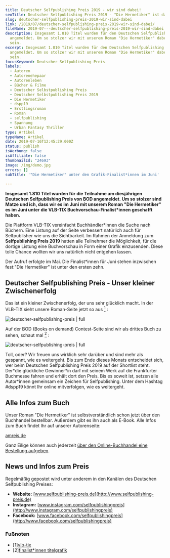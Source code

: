 ```yaml
---
title: Deutscher Selfpublishing Preis 2019 - wir sind dabei!
seoTitle: Deutscher Selfpublishing Preis 2019 - "Die Hermetiker" ist dabei!
slug: deutscher-selfpublishing-preis-2019-wir-sind-dabei
link: /2019/07/deutscher-selfpublishing-preis-2019-wir-sind-dabei/
fileName: 2019-07---deutscher-selfpublishing-preis-2019-wir-sind-dabei.md
description: Insgesamt 1.810 Titel wurden für den Deutschen Selfpublishing Preis
  angemeldet. Um so stolzer wir mit unserem Roman "Die Hermetiker" dabei zu
  sein.
excerpt: Insgesamt 1.810 Titel wurden für den Deutschen Selfpublishing Preis
  angemeldet. Um so stolzer wir mit unserem Roman "Die Hermetiker" dabei zu
  sein.
focusKeyword: Deutscher Selfpublishing Preis
labels:
  - Autoren
  - Autorenehepaar
  - Autorenleben
  - Bücher & Filme
  - Deutscher Selbstpublishing Preis
  - Deutscher Selbstpublishing Preis 2019
  - Die Hermetiker
  - dspp19
  - Erstlingsroman
  - Roman
  - selfpublishing
  - Spannung
  - Urban Fantasy Thriller
type: Artikel
typeName: Artikel
date: 2019-07-16T12:45:29.000Z
status: publish
isWerbung: false
isAffiliate: false
thumbnailId: "24693"
image: /img/demo.jpg
errors: []
subTitle: '"Die Hermetiker" unter den Grafik-Finalist*innen im Juni'
  
---
```


**Insgesamt 1.810 Titel wurden für die Teilnahme am diesjährigen Deutschen
Selfpublishing Preis von BOD angemeldet. Um so stolzer sind Matze und ich, dass
wir es im Juni mit unserem Roman "Die Hermetiker" es im Juni unter die VLB-TIX
Buchvorschau-Finalist\*innen geschafft haben.**

Die Plattform VLB-TIX vereinfacht Buchhändler\*innen die Suche nach Büchern.
Eine Listung auf der Seite verbessert natürlich auch für Selfpublisher wie uns
die Sichtbarkeit. Im Rahmen der Anmeldung zum **Selfpublishing Preis 2019**
hatten alle Teilnehmer die Möglichkeit, für die dortige Listung eine
Buchvorschau in Form einer Grafik einzusenden. Diese tolle Chance wollten wir
uns natürlich nicht entgehen lassen.

Der Aufruf erfolgte im Mai. Die Finalist\*innen für Juni stehen inzwischen
fest:"Die Hermetiker" ist unter den ersten zehn.

## Deutscher Selfpublishing Preis - Unser kleiner Zwischenerfolg

Das ist ein kleiner Zwischenerfolg, der uns sehr glücklich macht. In der VLB-TIX
sieht unsere Roman-Seite jetzt so aus [<sup>1</sup>](#1) :

![deutscher-selfpublishing-preis | full](http://cardamonchai.com/wp-content/uploads/2019/07/Bildschirmfoto-2019-07-16-um-14.05.22-960x363.png)

Auf der BOD (Books on demand) Contest-Seite sind wir als drittes Buch zu sehen,
schaut mal [<sup>2</sup>](#2) :

![deutscher-selfpublishing-preis | full](http://cardamonchai.com/wp-content/uploads/2019/07/Bildschirmfoto-2019-07-16-um-13.35.30-960x1093.png)

Toll, oder? Wir freuen uns wirklich sehr darüber und sind mehr als gespannt, wie
es weitergeht. Bis zum Ende dieses Monats entscheidet sich, wer beim Deutschen
Selfpublishing Preis 2019 auf der Shortlist steht. Der\*die glückliche
Gewinner\*in darf mit seinem Werk auf die Frankfurter Buchmesse fahren und
erhält dort den Preis. Bis es soweit ist, setzen alle Autor\*innen gemeinsam ein
Zeichen für Selfpublishing. Unter dem Hashtag #dspp19 könnt Ihr online
mitverfolgen, wie es weitergeht.

## Alle Infos zum Buch

Unser Roman "Die Hermetiker" ist selbstverständlich schon jetzt über den
Buchhandel bestellbar. Außerdem gibt es ihn auch als E-Book. Alle Infos zum Buch
findet Ihr auf unserer Autorenseite:

[amreis.de](https://amreis.de/hermetiker/?h=ha118)

Ganz Eilige können auch jederzeit
[über den Online-Buchhandel eine Bestellung aufgeben](https://amreis.de/ha132).

## News und Infos zum Preis

Regelmäßig gepostet wird unter anderem in den Kanälen des Deutschen
Selfpublishing Preises:

- **Website:** [www.selfpublishing-preis.de](http://www.selfpublishing-preis.de)
- **Instagram:**
  [www.instagram.com/selfpublishingpreis](http://www.instagram.com/selfpublishingpreis)
- **Facebook:**
  [www.facebook.com/selfpublishingpreis](http://www.facebook.com/selfpublishingpreis)

### Fußnoten

- [1][vlb-tix](https://www.vlbtix.de/user/search/Title.aspx?pr=9783748126522)
- [2][finalist*innen titelgrafik](https://www.bod.de/fingerprint/aktuelles/besondere-neuerscheinungen-im-juli-auf-vlb-tix/)

  